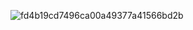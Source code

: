 ![fd4b19cd7496ca00a49377a41566bd2b](https://github.com/user-attachments/assets/b5e6927b-09c0-4885-b417-86762873d4ff)
